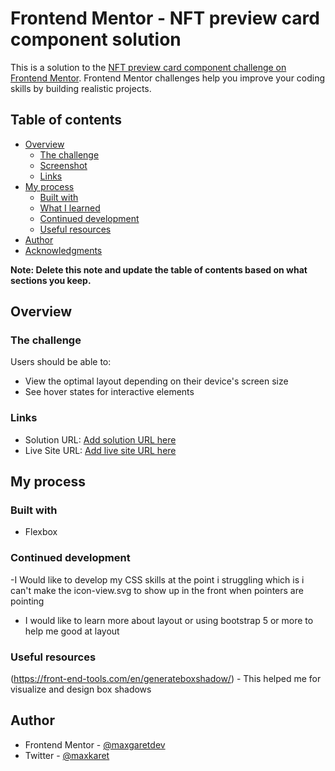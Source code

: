 # Frontend Mentor - NFT preview card component solution

This is a solution to the [NFT preview card component challenge on Frontend Mentor](https://www.frontendmentor.io/challenges/nft-preview-card-component-SbdUL_w0U). Frontend Mentor challenges help you improve your coding skills by building realistic projects. 

## Table of contents

- [Overview](#overview)
  - [The challenge](#the-challenge)
  - [Screenshot](#screenshot)
  - [Links](#links)
- [My process](#my-process)
  - [Built with](#built-with)
  - [What I learned](#what-i-learned)
  - [Continued development](#continued-development)
  - [Useful resources](#useful-resources)
- [Author](#author)
- [Acknowledgments](#acknowledgments)

**Note: Delete this note and update the table of contents based on what sections you keep.**

## Overview

### The challenge

Users should be able to:

- View the optimal layout depending on their device's screen size
- See hover states for interactive elements

### Links

- Solution URL: [Add solution URL here](https://your-solution-url.com)
- Live Site URL: [Add live site URL here](https://your-live-site-url.com)

## My process

### Built with

- Flexbox

### Continued development
 -I Would like to develop my CSS skills at the point i struggling which is i can't make the icon-view.svg to show up in the front when pointers are pointing
 - I would like to learn more about layout or using bootstrap 5 or more to help me good at layout



### Useful resources

(https://front-end-tools.com/en/generateboxshadow/) - This helped me for visualize and design box shadows


## Author


- Frontend Mentor - [@maxgaretdev](https://www.frontendmentor.io/profile/maxgaretdev)
- Twitter - [@maxkaret](https://www.twitter.com/maxkaret)

